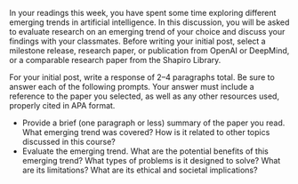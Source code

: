 In your readings this week, you have spent some time exploring different emerging trends in artificial intelligence. In this discussion, you will be asked to evaluate research on an emerging trend of your choice and discuss your findings with your classmates. Before writing your initial post, select a milestone release, research paper, or publication from OpenAI or DeepMind, or a comparable research paper from the Shapiro Library.

For your initial post, write a response of 2–4 paragraphs total. Be sure to answer each of the following prompts. Your answer must include a reference to the paper you selected, as well as any other resources used, properly cited in APA format.

- Provide a brief (one paragraph or less) summary of the paper you read. What emerging trend was covered? How is it related to other topics discussed in this course?
- Evaluate the emerging trend. What are the potential benefits of this emerging trend? What types of problems is it designed to solve? What are its limitations? What are its ethical and societal implications?